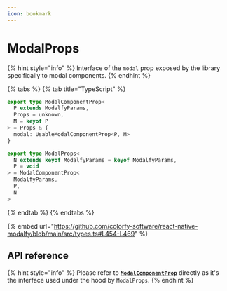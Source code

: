 ```yaml
---
icon: bookmark
---
```


# ModalProps

{% hint style="info" %}
Interface of the `modal` prop exposed by the library specifically to modal components.
{% endhint %}

{% tabs %}
{% tab title="TypeScript" %}
```typescript
export type ModalComponentProp<
  P extends ModalfyParams,
  Props = unknown,
  M = keyof P
> = Props & {
  modal: UsableModalComponentProp<P, M>
}

export type ModalProps<
  N extends keyof ModalfyParams = keyof ModalfyParams,
  P = void
> = ModalComponentProp<
  ModalfyParams,
  P,
  N
>

```
{% endtab %}
{% endtabs %}

{% embed url="https://github.com/colorfy-software/react-native-modalfy/blob/main/src/types.ts#L454-L469" %}

## API reference

{% hint style="info" %}
Please refer to [**`ModalComponentProp`**](modalcomponentprop.md) directly as it's the interface used under the hood by `ModalProps`.
{% endhint %}
